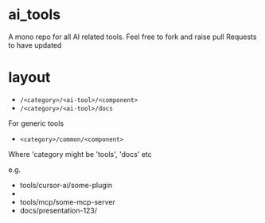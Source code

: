 # ai_tools
A mono repo for all AI related tools. Feel free to fork and raise pull Requests to have updated

# layout

- `/<category>/<ai-tool>/<component>`
- `/<category>/<ai-tool>/docs`
  
For generic tools
  
- `<category>/common/<component>`

Where 'category might be 'tools', 'docs' etc

e.g.

- tools/cursor-ai/some-plugin
- 
- tools/mcp/some-mcp-server
- docs/presentation-123/

